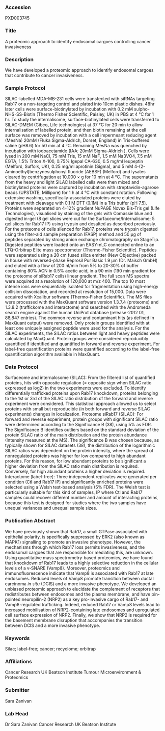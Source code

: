 ### Accession
PXD003745

### Title
A proteomic approach to identify endosomal cargoes controlling cancer invasiveness

### Description
We have developed a proteomic approach to identify endosomal cargoes that contribute to cancer invasiveness.

### Sample Protocol
SILAC-labelled MDA-MB-231 cells were transfected with siRNAs targeting Rab17 or a non-targeting control and plated into 10cm plastic dishes.  48hr later cells were surface-biotinylated  by incubation with 0.2 mM sulpho-NHS-SS-Biotin (Thermo Fisher Scientific, Paisley, UK) in PBS at 4 °C for 1 hr. To study the internalisome, surface-biotinylated cells were transferred to SILAC-DMEM (Gibco, Life technologies) at 37 °C for 20 min to allow internalisation of labelled protein, and then biotin remaining at the cell surface was removed by incubation with a cell impermeant reducing agent (MesNa) 20mM (Fluka Sigma-Aldrich, Dorset, England) in Tris-buffered saline (pH8.6) for 50 min at 4 °C.  Remaining MesNa was quenched by incubation with iodoacetamide (IAA; 20mM Sigma-Aldrich ). Cells were lysed in 200 mM NaCl, 75 mM Tris, 15 mM NaF, 1.5 mM Na3VO4, 7.5 mM EGTA, 1.5% Triton X-100, 0.75% Igepal CA-630, 0.5 mg/ml leupeptin (Melford, Suffolk, UK), 0.25 mg/ml aprotinin (Sigma), and 5 mM 4-(2-Aminoethyl)benzynesulphonyl fluoride (AEBSF) (Melford) and lysates cleared by centrifugation at 10,000 × g for 10 min at 4 °C. The supernatants from the heavy and light SILAC labelled cells were then mixed and biotinylated proteins were captured by incubation with streptavidin-agarose beads (UPSTATE, Millipore) for 1 h at 4 °C with constant rotation. Following extensive washing, specifically-associated proteins were eluted by treatment with cleavage with 0.1 M DTT (0.1M) in a Tris buffer (pH 7.5).   Proteins were separated on 4-12% gradient NuPAGE Novex Bis-Tris gel (Life Technologies), visualised by staining of the gels with Comassie blue and digested in-gel (8 gel slices were cut for the Surfaceome/Internalisome; 5 gel slices for Rab17 IP) using trypsin  and desalted as described previously. For the proteome of cells silenced for Rab17, proteins were trypsin digested using the filter-aid sample preparation (FASP) method and 50 µg of peptides separated by strong anion exchange chromatography on StageTip. Digested peptides were loaded onto an EASY-nLC connected online to an LTQ-Orbitrap Elite mass spectrometer (Thermo-Fisher Scientific). Peptides were separated using a 20 cm fused silica emitter (New Objective) packed in house with reversed-phase Reprosil Pur Basic 1.9 µm (Dr. Maisch GmbH) and eluted with a flow of 200 nl/min from 5% to 20-30% of buffer containing 80% ACN in 0.5% acetic acid, in a 90 min (190 min gradient for the proteome of siRab17 cells) linear gradient. The full scan MS spectra were acquired at a resolution of 120,000 at m/z 400. The top 10 most intense ions were sequentially isolated for fragmentation using high-energy collision dissociation, and recorded at resolution of 15,000. Data were acquired with Xcalibur software (Thermo-Fisher Scientific). The MS files were processed with the MaxQuant software version 1.3.7.4 (proteome) and 1.3.8.2 (traffickome and interactome) and searched with the Andromeda search engine against the human UniProt database (release-2012 01, 88,847 entries). The common reverse and contaminant hits (as defined in MaxQuant output) were removed. Only protein groups identified with at least one uniquely assigned peptide were used for the analysis. For the SILAC experiments, the SILAC ratios between light and heavy peptides were calculated by MaxQuant. Protein groups were considered reproducibly quantified if identified and quantified in forward and reverse experiment. For label-free quantification proteins were quantified according to the label-free quantification algorithm available in MaxQuant.

### Data Protocol
Surfaceome and internalosome (SILAC): From the filtered list of quantified proteins, hits with opposite regulation (= opposite sign when SILAC ratio expressed as log2) in the two experiments were excluded. To identify differentially trafficked proteins upon Rab17 knockdown, proteins belonging to the 1st or 3rd of the SILAC ratio distribution of the forward and reverse experiment were considered. This statistical approach allowed us to select proteins with small but reproducible (in both forward and reverse SILAC experiments) changes in localization. Proteome siRab17 (SILAC): For forward and reverse experiment, protein groups with significant SILAC ratio were determined according to the Significance B (38), using 5% as FDR. The Significance B identifies outliers based on the standard deviation of the protein SILAC ratio of the main distribution and the protein abundance (Intensity measured at the MS). The significance B was chosen because, as typically shown for SILAC datasets (38), the distribution of the logarithmic SILAC ratios was dependent on the protein intensity, where the spread of nonregulated proteins was higher for low compared to high abundant proteins. For this reason, for low abundant proteins to be significant a higher deviation from the SILAC ratio main distribution is required. Conversely, for high abundant proteins a higher deviation is required. Interactome (label-free): Three independent replicates were generated per condition (Ctl and Rab17 IP) and significantly enriched proteins were selected using a Welsh test-based analysis (5% FDR). The Welsh test is particularly suitable for this kind of samples, IP where Ctl and Rab17 samples could recover different number and amount of interacting proteins, because this test is designed for studies where the two samples have unequal variances and unequal sample sizes.

### Publication Abstract
We have previously shown that Rab17, a small GTPase associated with epithelial polarity, is specifically suppressed by ERK2 (also known as MAPK1) signalling to promote an invasive phenotype. However, the mechanisms through which Rab17 loss permits invasiveness, and the endosomal cargoes that are responsible for mediating this, are unknown. Using quantitative mass spectrometry-based proteomics, we have found that knockdown of Rab17 leads to a highly selective reduction in the cellular levels of a v-SNARE (Vamp8). Moreover, proteomics and immunofluorescence indicate that Vamp8 is associated with Rab17 at late endosomes. Reduced levels of Vamp8 promote transition between ductal carcinoma <i>in situ</i> (DCIS) and a more invasive phenotype. We developed an unbiased proteomic approach to elucidate the complement of receptors that redistributes between endosomes and the plasma membrane, and have pin-pointed neuropilin-2 (NRP2) as a key pro-invasive cargo of Rab17- and Vamp8-regulated trafficking. Indeed, reduced Rab17 or Vamp8 levels lead to increased mobilisation of NRP2-containing late endosomes and upregulated cell surface expression of NRP2. Finally, we show that NRP2 is required for the basement membrane disruption that accompanies the transition between DCIS and a more invasive phenotype.

### Keywords
Silac; label-free; cancer; recyclome; orbitrap

### Affiliations
Cancer Research UK Beatson Institute
Tumour Microenvironment & Proteomics

### Submitter
Sara Zanivan

### Lab Head
Dr Sara Zanivan
Cancer Research UK Beatson Institute


